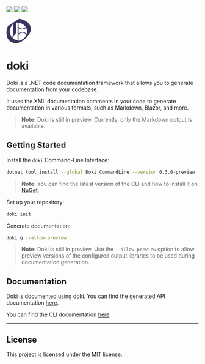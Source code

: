 [![](https://img.shields.io/github/v/release/DavidVollmers/doki?include_prereleases)](https://github.com/DavidVollmers/doki/releases)
[![](https://img.shields.io/nuget/dt/Doki.CommandLine)](https://www.nuget.org/packages/Doki.CommandLine)
[![](https://img.shields.io/github/license/DavidVollmers/doki)](https://github.com/DavidVollmers/doki/blob/master/LICENSE.txt)

![](assets/logo-64x64.png)

# doki

Doki is a .NET code documentation framework that allows you to generate documentation from your codebase.

It uses the XML documentation comments in your code to generate documentation in various formats, such as Markdown,
Blazor, and more.

> **Note:** Doki is still in preview. Currently, only the Markdown output is available.

## Getting Started

Install the `doki` Command-Line Interface:

```bash
dotnet tool install --global Doki.CommandLine --version 0.3.0-preview
```

> **Note:** You can find the latest version of the CLI and how to install it
> on [NuGet](https://www.nuget.org/packages/Doki.CommandLine).

Set up your repository:

```bash
doki init
```

Generate documentation:

```bash
doki g --allow-preview
```

> **Note:** Doki is still in preview. Use the `--allow-preview` option to allow preview versions of the configured
> output libraries to be used during documentation generation.

## Documentation

Doki is documented using doki. You can find the generated API documentation [here](docs/api/README.md).

You can find the CLI documentation [here](docs/cli/README.md).

---

## License

This project is licensed under the [MIT](LICENSE.txt) license.
